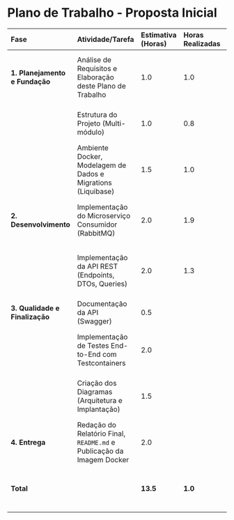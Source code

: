 # Plano de Trabalho - Proposta Inicial

| Fase                           | Atividade/Tarefa                                                      | Estimativa (Horas) | Horas Realizadas | Status    | Observações                                                        |
|:-------------------------------|:----------------------------------------------------------------------|:-------------------|:-----------------|:----------|:-------------------------------------------------------------------|
| **1. Planejamento e Fundação** | Análise de Requisitos e Elaboração deste Plano de Trabalho            | 1.0                | 1.0              | Concluído | Primeira entrega do desafio, alinhando escopo e atividades.        |
|                                | Estrutura do Projeto (Multi-módulo)                                   | 1.0                | 0.8              | Concluído | Definição da arquitetura e setup inicial do repositório.           |
|                                | Ambiente Docker, Modelagem de Dados e Migrations (Liquibase)          | 1.5                | 1.0              | Concluído | Configuração do docker-compose e versionamento da base de dados.   |
| **2. Desenvolvimento**         | Implementação do Microserviço Consumidor (RabbitMQ)                   | 2.0                | 1.9              | Concluído | Lógica de consumo, processamento e persistência dos pedidos.       |
|                                | Implementação da API REST (Endpoints, DTOs, Queries)                  | 2.0                | 1.3              | Concluído | Criação de todos os endpoints solicitados para consulta dos dados. |
| **3. Qualidade e Finalização** | Documentação da API (Swagger)                                         | 0.5                |                  | A Fazer   | Documentação automática da API.                                    |
|                                | Implementação de Testes End-to-End com Testcontainers                 | 2.0                |                  | A Fazer   | Validar o fluxo completo: publicação na fila e consulta via API.   |
|                                | Criação dos Diagramas (Arquitetura e Implantação)                     | 1.5                |                  | A Fazer   | Desenvolver os diagramas solicitados para o relatório técnico.     |
| **4. Entrega**                 | Redação do Relatório Final, `README.md` e Publicação da Imagem Docker | 2.0                |                  | A Fazer   | Finalizar toda a documentação e artefatos de entrega do projeto.   |
| **Total**                      |                                                                       | **13.5**           | **1.0**          |           | Plano de trabalho para execução do desafio em 2 dias.              |